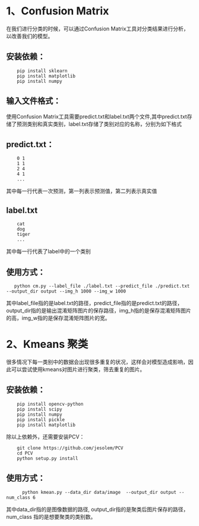 1、Confusion Matrix
===
  在我们进行分类的时候，可以通过Confusion Matrix工具对分类结果进行分析，以改善我们的模型。

安装依赖：
----
        pip install sklearn
        pip install matplotlib
        pip install numpy
        
输入文件格式：
---
使用Confusion Matrix工具需要predict.txt和label.txt两个文件,其中predict.txt存储了预测类别和真实类别，label.txt存储了类别对应的名称，分别为如下格式

predict.txt：
----

        0 1 
        1 1 
        2 4 
        4 1 
        ...
 
其中每一行代表一次预测，第一列表示预测值，第二列表示真实值


label.txt
----
        cat 
        dog 
        tiger 
        ...

其中每一行代表了label中的一个类别
 
 使用方式：
 ----
       python cm.py --label_file ./label.txt --predict_file ./predict.txt --output_dir output --img_h 1000 --img_w 1000
  
 其中label_file指的是label.txt的路径，predict_file指的是predict.txt的路径，output_dir指的是输出混淆矩阵图片的保存路径，img_h指的是保存混淆矩阵图片的高，img_w指的是保存混淆矩阵图片的宽。
 
2、Kmeans 聚类
===

  很多情况下每一类别中的数据会出现很多重复的状况，这样会对模型造成影响，因此可以尝试使用kmeans对图片进行聚类，筛去重复的图片。
  
安装依赖：
----
        pip install opencv-python
        pip install scipy
        pip install numpy
        pip install pickle
        pip install matplotlib
        
除以上依赖外，还需要安装PCV：

        git clone https://github.com/jesolem/PCV
        cd PCV
        python setup.py install
使用方式：
----
          python kmean.py --data_dir data/image  --output_dir output --num_class 6

其中data_dir指的是图像数据的路径, output_dir指的是聚类后图片保存的路径，num_class 指的是想要聚类的类别数。
